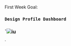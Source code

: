 First Week Goal:

### `Design Profile Dashboard`

### `![iu](https://user-images.githubusercontent.com/49165465/62833469-026b1d00-bc5f-11e9-81d9-8e5ce3f91900.png)

`
